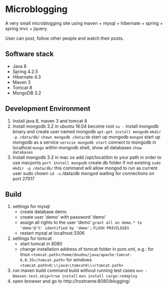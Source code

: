 # Microblogging
A very small microblogging site using maven + mysql + hibernate + spring + spring mvc + jquery.

User can post, follow other people and watch their posts.

## Software stack
* Java 8
* Spring 4.2.5
* Hibernate 4.3
* Maven 3
* Tomcat 8
* MongoDB 3.2

## Development Environment
1. Install java 8, maven 3 and tomcat 8
2. Install mongodb 3.2 in ubuntu 16.04
   become root
   `su -`
   install mongodb binary and create user named mongodb
   `apt-get install mongodb`
   `mkdir -p /data/db/`
   `chown mongodb /data/db`
   start up mongodb
   `mongod`
   start up mongodb as a service
   `servcie mongodb start`
   connect to mongodb in localhost
   `mongo`
   within mongodb shell, show all databases
   `show databases`
3. Install mongodb 3.2 in mac os
   add /opt/local/bin to your path in order to use macports
   `port install mongodb`
   create db folder if not existing
   `sudo mkdir -p /data/db/`
   this command will allow mongod to run as current user
   sudo chown `id -u` /data/db
   mongod
   waiting for connections on port 27017

## Build
1. settings for mysql
   * create database demo 
   * create user 'demo' with password 'demo'
   * assign all rights to the user 'demo'
     `grant all on demo.* to 'demo'@'%' identified by 'demo';`
     `FLUSH PRIVILEGES`
   * restart mysql at localhost:3306
2. settings for tomcat
   * start tomcat in 8080
   * change installation address of tomcat folder in pom.xml, e.g.:
     for linux `<tomcat.path>/home/doudou/java/apache-tomcat-6.0.35</tomcat.path>`
     for windows `<tomcat.path>D:\\java\\tomcat6\\</tomcat.path>`
3. run maven build command 
   build without running test cases `mvn -Dmaven.test.skip=true install`
   `mvn install cargo:redeploy`
4. open browser and go to http://hostname:8080/blogging/